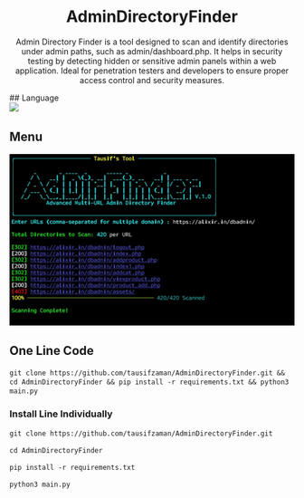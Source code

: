 <div align=center>

# AdminDirectoryFinder
 
 
 <p>
Admin Directory Finder is a tool designed to scan and identify directories under admin paths, such as admin/dashboard.php. It helps in security testing by detecting hidden or sensitive admin panels within a web application. Ideal for penetration testers and developers to ensure proper access control and security measures.</p></div>
 ## Language</br>
 <img src="https://img.shields.io/badge/Python-FFDD00?style=for-the-badge&logo=python&logoColor=blue"/></br>

 ## Menu
![AdminDirectoryFinder](https://raw.githubusercontent.com/tausifzaman/AdminDirectoryFinder/refs/heads/main/screenshot.jpg)


## One Line Code
```
git clone https://github.com/tausifzaman/AdminDirectoryFinder.git && cd AdminDirectoryFinder && pip install -r requirements.txt && python3 main.py
```
### Install Line Individually 
```
git clone https://github.com/tausifzaman/AdminDirectoryFinder.git 
```
``` 
cd AdminDirectoryFinder
```
```
pip install -r requirements.txt
```
```
python3 main.py
```
